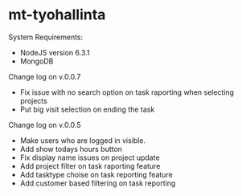 # mt-tyohallinta

System Requirements:
- NodeJS version 6.3.1
- MongoDB

Change log on v.0.0.7
- Fix issue with no search option on task raporting when selecting projects
- Put big visit selection on ending the task

Change log on v.0.0.5
- Make users who are logged in visible.
- Add show todays hours button
- Fix display name issues on project update
- Add project filter on task raporting feature
- Add tasktype choise on task reporting feature
- Add customer based filtering on task reporting